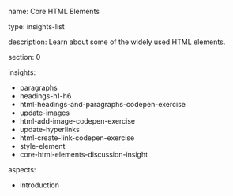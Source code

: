name: Core HTML Elements

type: insights-list

description: Learn about some of the widely used HTML elements.

section: 0

insights:
  - paragraphs
  - headings-h1-h6
  - html-headings-and-paragraphs-codepen-exercise
  - update-images
  - html-add-image-codepen-exercise
  - update-hyperlinks
  - html-create-link-codepen-exercise
  - style-element
  - core-html-elements-discussion-insight

aspects:
  - introduction
